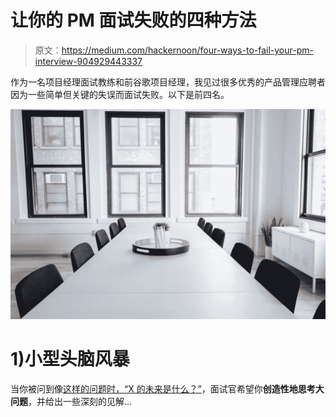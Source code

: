 # 让你的 PM 面试失败的四种方法

> 原文：<https://medium.com/hackernoon/four-ways-to-fail-your-pm-interview-904929443337>

作为一名项目经理面试教练和前谷歌项目经理，我见过很多优秀的产品管理应聘者因为一些简单但关键的失误而面试失败。以下是前四名。

![](img/3034ac84c0ba624117f9ee6dd1c58008.png)

# 1)小型头脑风暴

当你被问到像[这样的问题时，“X 的未来是什么？”](https://hackernoon.com/ace-your-pm-interview-what-is-the-future-of-x-1459d32f3395)，面试官希望你**创造性地思考大问题**，并给出一些深刻的见解…